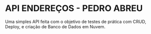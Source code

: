 
# API ENDEREÇOS - PEDRO ABREU

Uma simples API feita com o objetivo de testes de prática com CRUD, Deploy, e criação de Banco de Dados em Nuvem.
